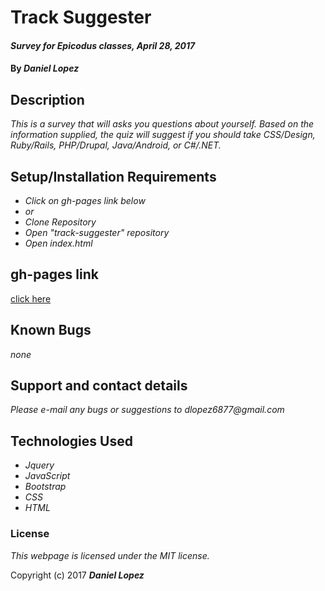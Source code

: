 # Track Suggester

#### _Survey for Epicodus classes, April 28, 2017_

#### By _**Daniel Lopez**_

## Description

_This is a survey that will asks you questions about yourself. Based on the information supplied, the quiz will suggest if you should take CSS/Design, Ruby/Rails, PHP/Drupal, Java/Android, or C#/.NET._

## Setup/Installation Requirements

* _Click on gh-pages link below_
* _or_
* _Clone Repository_
* _Open "track-suggester" repository_
* _Open index.html_

## gh-pages link

[click here](https://dlopez6877.github.io/track-suggester)

## Known Bugs

_none_

## Support and contact details

_Please e-mail any bugs or suggestions to dlopez6877@gmail.com_

## Technologies Used

* _Jquery_
* _JavaScript_
* _Bootstrap_
* _CSS_
* _HTML_

### License

*This webpage is licensed under the MIT license.*

Copyright (c) 2017 **_Daniel Lopez_**
